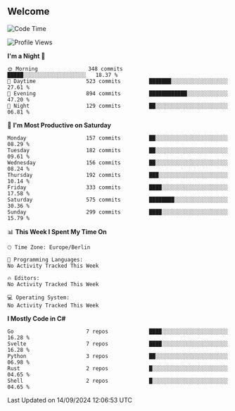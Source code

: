 ## Welcome

<!--START_SECTION:waka-->
![Code Time](http://img.shields.io/badge/Code%20Time-0%20secs-blue)

![Profile Views](http://img.shields.io/badge/Profile%20Views-0-blue)

**I'm a Night 🦉** 

```text
🌞 Morning                348 commits         █████░░░░░░░░░░░░░░░░░░░░   18.37 % 
🌆 Daytime                523 commits         ███████░░░░░░░░░░░░░░░░░░   27.61 % 
🌃 Evening                894 commits         ████████████░░░░░░░░░░░░░   47.20 % 
🌙 Night                  129 commits         ██░░░░░░░░░░░░░░░░░░░░░░░   06.81 % 
```
📅 **I'm Most Productive on Saturday** 

```text
Monday                   157 commits         ██░░░░░░░░░░░░░░░░░░░░░░░   08.29 % 
Tuesday                  182 commits         ██░░░░░░░░░░░░░░░░░░░░░░░   09.61 % 
Wednesday                156 commits         ██░░░░░░░░░░░░░░░░░░░░░░░   08.24 % 
Thursday                 192 commits         ███░░░░░░░░░░░░░░░░░░░░░░   10.14 % 
Friday                   333 commits         ████░░░░░░░░░░░░░░░░░░░░░   17.58 % 
Saturday                 575 commits         ████████░░░░░░░░░░░░░░░░░   30.36 % 
Sunday                   299 commits         ████░░░░░░░░░░░░░░░░░░░░░   15.79 % 
```


📊 **This Week I Spent My Time On** 

```text
🕑︎ Time Zone: Europe/Berlin

💬 Programming Languages: 
No Activity Tracked This Week

🔥 Editors: 
No Activity Tracked This Week

💻 Operating System: 
No Activity Tracked This Week
```

**I Mostly Code in C#** 

```text
Go                       7 repos             ████░░░░░░░░░░░░░░░░░░░░░   16.28 % 
Svelte                   7 repos             ████░░░░░░░░░░░░░░░░░░░░░   16.28 % 
Python                   3 repos             ██░░░░░░░░░░░░░░░░░░░░░░░   06.98 % 
Rust                     2 repos             █░░░░░░░░░░░░░░░░░░░░░░░░   04.65 % 
Shell                    2 repos             █░░░░░░░░░░░░░░░░░░░░░░░░   04.65 % 
```




 Last Updated on 14/09/2024 12:06:53 UTC
<!--END_SECTION:waka-->
